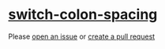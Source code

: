 [switch-colon-spacing](https://eslint.org/docs/rules/switch-colon-spacing)
==========================================================================
Please [open an issue](https://github.com/rasenplanscher/eslint-config-rasenplanscher/issues/new)
or [create a pull request](https://github.com/rasenplanscher/eslint-config-rasenplanscher/edit/main/src/rules-configurations/eslint/switch-colon-spacing.md)